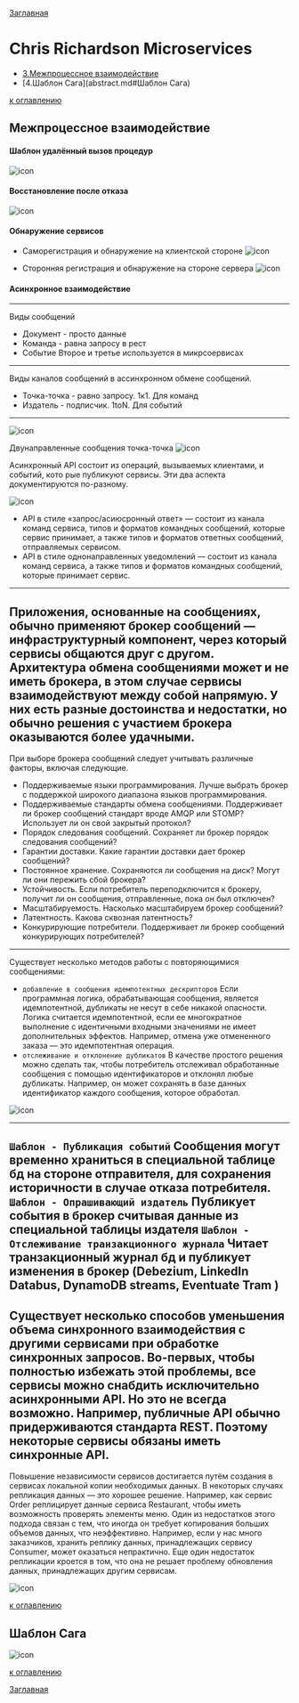 [Заглавная](README.md)

# Chris Richardson Microservices

+ [3.Межпроцессное взаимодействие](abstract.md#Межпроцессное-взаимодействие)
+ [4.Шаблон Сага](abstract.md#Шаблон Сага)

[restoring-after-fail]:img/books/chris-richardson/restoring-after-fail.jpg
[pattern-remote-procedure-call]:img/books/chris-richardson/template-rpc.jpg
[async-messaging]:img/books/chris-richardson/async-messaging.png
[selfrgistration-clientsidedetection]:img/books/chris-richardson/selfrgistration-clientsidedetection.jpg
[sideregistration-serversidedetection]:img/books/chris-richardson/sideregistration-serversidedetection.jpg
[async-point-point]:img/books/chris-richardson/async-point-point.png
[async-messaging-api]:img/books/chris-richardson/async-messaging-api.png
[duplicated-rejecting]:img/books/chris-richardson/duplicated-rejecting.png
[data-replica]:img/books/chris-richardson/data-replica.png
[saga]:img/books/chris-richardson/saga.png

[к оглавлению](#Chris-Richardson-Microservices)

## Межпроцессное взаимодействие

#### Шаблон удалённый вызов процедур
![icon][pattern-remote-procedure-call]

#### Восстановление после отказа
![icon][restoring-after-fail]

#### Обнаружение сервисов
- Саморегистрация и обнаружение на клиентской стороне
![icon][selfrgistration-clientsidedetection]

- Сторонняя регистрация и обнаружение на стороне сервера
![icon][sideregistration-serversidedetection]

#### Асинхронное взаимодействие

---
Виды сообщений
- Документ - просто данные
- Команда - равна запросу в рест
- Событие
Второе и третье используется в микрсоервисах
---
Виды каналов сообщений в ассинхронном обмене сообщений.
- Точка-точка - равно запросу. 1к1. Для команд
- Издатель - подписчик. 1toN. Для событий
---
![icon][async-messaging]

Двунаправленные сообщения точка-точка
![icon][async-point-point]

Асинхронный API состоит из операций, вызываемых клиентами, и событий, кото­ рые публикуют сервисы. 
Эти два аспекта документируются по-разному.

![icon][async-messaging-api]

- API в стиле «запрос/асиюсронный ответ» — состоит из канала команд сервиса,
типов и форматов командных сообщений, которые сервис принимает, 
а также типов и форматов ответных сообщений, отправляемых сервисом.
- API в стиле однонаправленных уведомлений — состоит из канала команд сервиса, 
а также типов и форматов командных сообщений, которые принимает сервис.
---
Приложения, основанные на сообщениях, обычно применяют брокер сообщений — 
инфраструктурный компонент, через который сервисы общаются друг с другом.
Архитектура обмена сообщениями может и не иметь брокера, 
в этом случае сервисы взаимодействуют между собой напрямую. 
У них есть разные достоинства и недостатки, 
но обычно решения с участием брокера оказываются более удачными.
---
При выборе брокера сообщений следует учитывать различные факторы, включая следующие.
- Поддерживаемые языки программирования. 
Лучше выбрать брокер с поддержкой широкого диапазона языков программирования.
- Поддерживаемые стандарты обмена сообщениями. 
Поддерживает ли брокер сообщений стандарт вроде AMQP или STOMP? 
Использует ли он свой закрытый протокол?
- Порядок следования сообщений. Сохраняет ли брокер порядок следования сообщений?
- Гарантии доставки. Какие гарантии доставки дает брокер сообщений?
- Постоянное хранение. Сохраняются ли сообщения на диск? Могут ли они пережить сбой брокера?
- Устойчивость. Если потребитель переподключится к брокеру, 
получит ли он сообщения, отправленные, пока он был отключен?
- Масштабируемость. Насколько масштабируем брокер сообщений?
- Латентность. Какова сквозная латентность?
- Конкурирующие потребители. Поддерживает ли брокер сообщений конкурирующих потребителей?
---
Существует несколько методов работы с повторяющимися сообщениями:
- `добавление в сообщения идемпотентных дескрипторов`
Если программная логика, обрабатывающая сообщения, является идемпотентной, 
дубликаты не несут в себе никакой опасности. Логика считается идемпотентной, 
если ее многократное выполнение с идентичными входными значениями не имеет 
дополнительных эффектов. 
Например, отмена уже отмененного заказа — это идемпотентная операция.
- `отслеживание и отклонение дубликатов`
В качестве простого решения можно сделать так, чтобы потребитель отслеживал 
обработанные сообщения с помощью идентификаторов и отклонял любые дубликаты. 
Например, он может сохранять в базе данных идентификатор каждого сообщения, 
которое обработал.

![icon][duplicated-rejecting]

---
`Шаблон - Публикация событий`
Сообщения могут временно храниться в специальной таблице бд на стороне отправителя, 
для сохранения историчности в случае отказа потребителя.
`Шаблон - Опрашивающий издатель`
Публикует события в брокер считывая данные из специальной таблицы издателя
`Шаблон - Отслеживание транзакционного журнала`
Читает транзакционный журнал бд и публикует изменения в брокер
(Debezium, LinkedIn Databus, DynamoDB streams, Eventuate Tram )
---
Существует несколько способов уменьшения объема синхронного взаимодействия 
с другими сервисами при обработке синхронных запросов. 
Во-первых, чтобы полностью избежать этой проблемы, все сервисы можно снабдить 
исключительно асинхронными API. Но это не всегда возможно. Например, 
публичные API обычно придерживаются стандарта REST. 
Поэтому некоторые сервисы обязаны иметь синхронные API.
---
Повышение независимости сервисов достигается путём создания в 
сервисах локальной копии необходимых данных.
В некоторых случаях репликация данных — это хорошее решение. 
Например, как сервис Order реплицирует данные сервиса Restaurant, 
чтобы иметь возможность проверять элементы меню. Один из недостатков этого подхода 
связан с тем, что иногда он требует копирования больших объемов данных, что неэффективно. 
Например, если у нас много заказчиков, хранить реплику данных, принадлежащих сервису 
Consumer, может оказаться непрактично. Еще один недостаток репликации кроется в том, 
что она не решает проблему обновления данных, принадлежащих другим сервисам.

![icon][data-replica]

[к оглавлению](#Chris-Richardson-Microservices)

## Шаблон Сага

![icon][saga]



[к оглавлению](#Chris-Richardson-Microservices)

[Заглавная](README.md)
